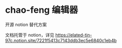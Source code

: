 # chao-feng 编辑器

开源 notion 替代方案

文档托管于 notion，详见 https://elated-tin-97c.notion.site/7221f5413c7143ddb3ec5e6840c1eb4b
